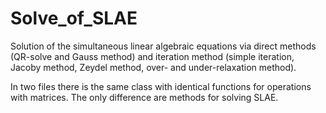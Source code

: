# Solve_of_SLAE
Solution of the simultaneous linear algebraic equations via direct methods (QR-solve and Gauss method) and iteration method (simple iteration, Jacoby method, Zeydel method, over- and under-relaxation method).

In two files there is the same class with identical functions for operations with matrices. The only difference are methods for solving SLAE.
